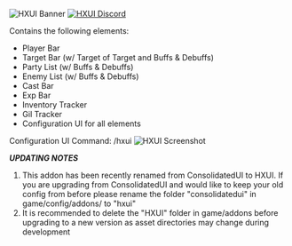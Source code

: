 ![HXUI Banner](https://user-images.githubusercontent.com/124013059/220467961-2bcd7ec4-02bc-4ef1-92c5-1ddd98cfc0ac.png)
[![HXUI Discord](https://user-images.githubusercontent.com/124013059/220468014-bb680d46-3083-452e-803f-20f1385c7e72.png)](https://discord.gg/qepeymYw9y)

Contains the following elements:
* Player Bar
* Target Bar (w/ Target of Target and Buffs & Debuffs)
* Party List (w/ Buffs & Debuffs)
* Enemy List (w/ Buffs & Debuffs)
* Cast Bar
* Exp Bar
* Inventory Tracker
* Gil Tracker
* Configuration UI for all elements

Configuration UI Command: /hxui
![HXUI Screenshot](https://user-images.githubusercontent.com/124013059/220468124-38323cf6-f6a8-40f8-860c-4420f9632130.png)

***UPDATING NOTES***
1) This addon has been recently renamed from ConsolidatedUI to HXUI. If you are upgrading from ConsolidatedUI and would like to keep your old config from before please rename the folder "consolidatedui" in game/config/addons/ to "hxui"
2) It is recommended to delete the "HXUI" folder in game/addons before upgrading to a new version as asset directories may change during development
